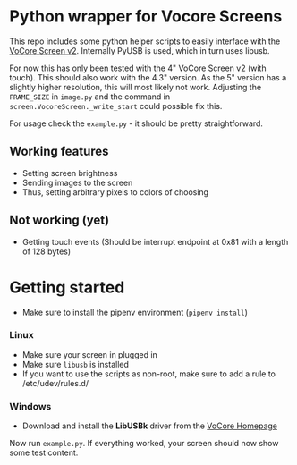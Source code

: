 # Python wrapper for Vocore Screens

This repo includes some python helper scripts to easily interface with the [VoCore Screen v2](https://vocore.io/screen.html).
Internally PyUSB is used, which in turn uses libusb.

For now this has only been tested with the 4" VoCore Screen v2 (with touch). This should also work with the 4.3" version.
As the 5" version has a slightly higher resolution, this will most likely not work. Adjusting the `FRAME_SIZE` in `image.py` and the command in `screen.VocoreScreen._write_start` could possible fix this.

For usage check the `example.py` - it should be pretty straightforward.


## Working features
* Setting screen brightness
* Sending images to the screen
* Thus, setting arbitrary pixels to colors of choosing

## Not working (yet)
* Getting touch events (Should be interrupt endpoint at 0x81 with a length of 128 bytes)

# Getting started
* Make sure to install the pipenv environment (`pipenv install`)
### Linux
* Make sure your screen in plugged in
* Make sure `libusb` is installed
* If you want to use the scripts as non-root, make sure to add a rule to /etc/udev/rules.d/

### Windows
* Download and install the **LibUSBk** driver from the [VoCore Homepage](https://vocore.io/screen.html)

Now run `example.py`. If everything worked, your screen should now show some test content.
